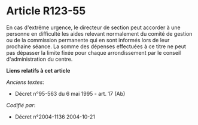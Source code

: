 # Article R123-55

En cas d'extrême urgence, le directeur de section peut accorder à une personne en difficulté les aides relevant normalement
du comité de gestion ou de la commission permanente qui en sont informés lors de leur prochaine séance. La somme des dépenses
effectuées à ce titre ne peut pas dépasser la limite fixée pour chaque arrondissement par le conseil d'administration du
centre.

**Liens relatifs à cet article**

_Anciens textes_:

  - Décret n°95-563 du 6 mai 1995 - art. 17 (Ab)

_Codifié par_:

  - Décret n°2004-1136 2004-10-21
